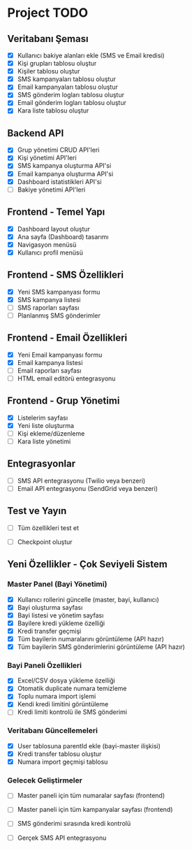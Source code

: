 # Project TODO

## Veritabanı Şeması
- [x] Kullanıcı bakiye alanları ekle (SMS ve Email kredisi)
- [x] Kişi grupları tablosu oluştur
- [x] Kişiler tablosu oluştur
- [x] SMS kampanyaları tablosu oluştur
- [x] Email kampanyaları tablosu oluştur
- [x] SMS gönderim logları tablosu oluştur
- [x] Email gönderim logları tablosu oluştur
- [x] Kara liste tablosu oluştur

## Backend API
- [x] Grup yönetimi CRUD API'leri
- [x] Kişi yönetimi API'leri
- [x] SMS kampanya oluşturma API'si
- [x] Email kampanya oluşturma API'si
- [x] Dashboard istatistikleri API'si
- [ ] Bakiye yönetimi API'leri

## Frontend - Temel Yapı
- [x] Dashboard layout oluştur
- [x] Ana sayfa (Dashboard) tasarımı
- [x] Navigasyon menüsü
- [x] Kullanıcı profil menüsü

## Frontend - SMS Özellikleri
- [x] Yeni SMS kampanyası formu
- [x] SMS kampanya listesi
- [ ] SMS raporları sayfası
- [ ] Planlanmış SMS gönderimler

## Frontend - Email Özellikleri
- [x] Yeni Email kampanyası formu
- [x] Email kampanya listesi
- [ ] Email raporları sayfası
- [ ] HTML email editörü entegrasyonu

## Frontend - Grup Yönetimi
- [x] Listelerim sayfası
- [x] Yeni liste oluşturma
- [ ] Kişi ekleme/düzenleme
- [ ] Kara liste yönetimi

## Entegrasyonlar
- [ ] SMS API entegrasyonu (Twilio veya benzeri)
- [ ] Email API entegrasyonu (SendGrid veya benzeri)

## Test ve Yayın
- [ ] Tüm özellikleri test et
- [ ] Checkpoint oluştur




## Yeni Özellikler - Çok Seviyeli Sistem

### Master Panel (Bayi Yönetimi)
- [x] Kullanıcı rollerini güncelle (master, bayi, kullanıcı)
- [x] Bayi oluşturma sayfası
- [x] Bayi listesi ve yönetim sayfası
- [x] Bayilere kredi yükleme özelliği
- [x] Kredi transfer geçmişi
- [x] Tüm bayilerin numaralarını görüntüleme (API hazır)
- [x] Tüm bayilerin SMS gönderimlerini görüntüleme (API hazır)

### Bayi Paneli Özellikleri
- [x] Excel/CSV dosya yükleme özelliği
- [x] Otomatik duplicate numara temizleme
- [x] Toplu numara import işlemi
- [x] Kendi kredi limitini görüntüleme
- [ ] Kredi limiti kontrolü ile SMS gönderimi

### Veritabanı Güncellemeleri
- [x] User tablosuna parentId ekle (bayi-master ilişkisi)
- [x] Kredi transfer tablosu oluştur
- [x] Numara import geçmişi tablosu

### Gelecek Geliştirmeler
- [ ] Master paneli için tüm numaralar sayfası (frontend)
- [ ] Master paneli için tüm kampanyalar sayfası (frontend)
- [ ] SMS gönderimi sırasında kredi kontrolü
- [ ] Gerçek SMS API entegrasyonu

